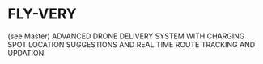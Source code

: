 # FLY-VERY
(see Master)
ADVANCED DRONE DELIVERY SYSTEM WITH CHARGING SPOT LOCATION SUGGESTIONS AND REAL TIME ROUTE TRACKING AND UPDATION
